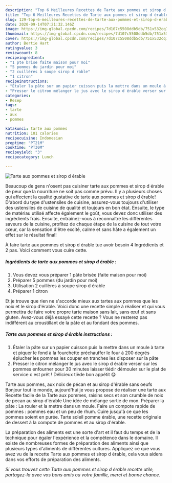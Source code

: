 ```yaml
---
description: "Top 6 Meilleures Recettes de Tarte aux pommes et sirop d érable"
title: "Top 6 Meilleures Recettes de Tarte aux pommes et sirop d érable"
slug: 129-top-6-meilleures-recettes-de-tarte-aux-pommes-et-sirop-d-erable
date: 2020-09-14T07:21:32.146Z
image: https://img-global.cpcdn.com/recipes/7d107c5508ddb5db/751x532cq70/tarte-aux-pommes-et-sirop-d-erable-photo-principale-de-la-recette.jpg
thumbnail: https://img-global.cpcdn.com/recipes/7d107c5508ddb5db/751x532cq70/tarte-aux-pommes-et-sirop-d-erable-photo-principale-de-la-recette.jpg
cover: https://img-global.cpcdn.com/recipes/7d107c5508ddb5db/751x532cq70/tarte-aux-pommes-et-sirop-d-erable-photo-principale-de-la-recette.jpg
author: Bertie Hart
ratingvalue: 3
reviewcount: 8
recipeingredient:
- "1 pte brise faite maison pour moi"
- "5 pommes du jardin pour moi"
- "2 cuillères à soupe sirop d rable"
- "1 citron"
recipeinstructions:
- "Étaler la pâte sur un papier cuisson puis la mettre dans un moule à tarte et piquer le fond à la fourchette préchauffer le four à 200 degrés éplucher les pommes les couper en tranches les disposer sur la pâte"
- "Presser le citron mélanger le jus avec le sirop d érable verser sur les pommes enfourner pour 30 minutes laisser tiédir démouler sur le plat de service c est prêt ! Délicieux tiède bon appétit 😋"
categories:
- Resep
tags:
- tarte
- aux
- pommes

katakunci: tarte aux pommes 
nutrition: 101 calories
recipecuisine: Indonesian
preptime: "PT21M"
cooktime: "PT30M"
recipeyield: "3"
recipecategory: Lunch

---
```



![Tarte aux pommes et sirop d érable](https://img-global.cpcdn.com/recipes/7d107c5508ddb5db/751x532cq70/tarte-aux-pommes-et-sirop-d-erable-photo-principale-de-la-recette.jpg)

Beaucoup de gens n'osent pas cuisiner tarte aux pommes et sirop d érable de peur que la nourriture ne soit pas comme prévu. Il y a plusieurs choses qui affectent la qualité gustative de tarte aux pommes et sirop d érable! D'abord du type d'ustensiles de cuisine, assurez-vous toujours d'utiliser des ustensiles de cuisine de qualité et toujours en bon état. Ensuite, le type de matériau utilisé affecte également le goût, vous devez donc utiliser des ingrédients frais. Ensuite, entraînez-vous à reconnaître les différentes saveurs de la cuisine, profitez de chaque étape de la cuisine de tout votre cœur, car la sensation d'être excité, calme et sans hâte a également un effet sur le résultat final!

<!--inarticleads1-->

À faire tarte aux pommes et sirop d érable tue avoir besoin 4 Ingrédients et 2 pas. Voici comment vous cuire cette.

##### Ingrédients de tarte aux pommes et sirop d érable :

1. Vous devez vous préparer 1 pâte brisée (faite maison pour moi)
1. Préparer 5 pommes (du jardin pour moi)
1. Utilisation 2 cuillères à soupe sirop d érable
1. Préparer 1 citron


Et je trouve que rien ne s&#39;accorde mieux aux tartes aux pommes que les noix et le sirop d&#39;érable. Voici donc une recette simple à réaliser et qui vous permettra de faire votre propre tarte maison sans lait, sans œuf et sans gluten. Avez-vous déjà essayé cette recette ? Vous ne resterez pas indifférent au croustillant de la pâte et au fondant des pommes. 

<!--inarticleads2-->

##### Tarte aux pommes et sirop d érable instructions :

1. Étaler la pâte sur un papier cuisson puis la mettre dans un moule à tarte et piquer le fond à la fourchette préchauffer le four à 200 degrés éplucher les pommes les couper en tranches les disposer sur la pâte
1. Presser le citron mélanger le jus avec le sirop d érable verser sur les pommes enfourner pour 30 minutes laisser tiédir démouler sur le plat de service c est prêt ! Délicieux tiède bon appétit 😋


Tarte aux pommes, aux noix de pécan et au sirop d&#39;érable sans oeufs Bonjour tout le monde, aujourd&#39;hui je vous propose de réaliser une tarte aux Recette facile de la Tarte aux pommes, raisins secs et son crumble de noix de pecan au sirop d&#39;érable Une idée de mélange sortie de mon. Préparer la pâte : La rouler et la mettre dans un moule. Faire un compote rapide de pommes : pommes eau et un peu de rhum. Cuire jusqu&#39;à ce que les pommes soient en purée. Tarte soleil pomme érable, une recette originale de dessert à la compote de pommes et au sirop d&#39;érable. 

<!--inarticleads1-->

<p>
La préparation des aliments est une sorte d'art et il faut du temps et de la technique pour égaler l'expérience et la compétence dans le domaine. Il existe de nombreuses formes de préparation des aliments ainsi que plusieurs types d'aliments de différentes cultures. Appliquez ce que vous avez vu de la recette Tarte aux pommes et sirop d érable, cela vous aidera dans vos efforts de préparation des aliments.
</p>

<p>
<i>Si vous trouvez cette Tarte aux pommes et sirop d érable recette utile, partagez-la avec vos bons amis ou votre famille, merci et bonne chance.</i>
</p>
